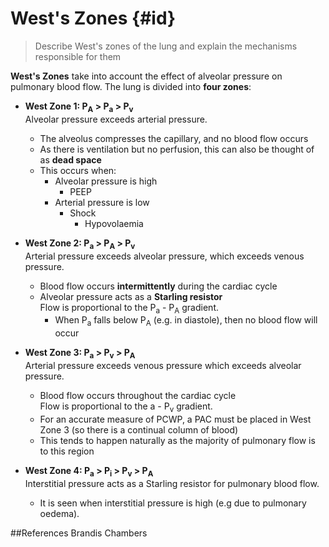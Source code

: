 # West's Zones {#id}
> Describe West's zones of the lung and explain the mechanisms responsible for them

**West's Zones** take into account the effect of alveolar pressure on pulmonary blood flow. The lung is divided into **four zones**:
* **West Zone 1: P<sub>A</sub> > P<sub>a</sub> > P<sub>v</sub>**  
Alveolar pressure exceeds arterial pressure.
  * The alveolus compresses the capillary, and no blood flow occurs
  * As there is ventilation but no perfusion, this can also be thought of as **dead space**
  * This occurs when:
    * Alveolar pressure is high
      * PEEP
    * Arterial pressure is low
      * Shock
        * Hypovolaemia


* **West Zone 2: P<sub>a</sub> > P<sub>A</sub> > P<sub>v</sub>**  
Arterial pressure exceeds alveolar pressure, which exceeds venous pressure.  
  * Blood flow occurs **intermittently** during the cardiac cycle
  * Alveolar pressure acts as a **Starling resistor**  
  Flow is proportional to the P<sub>a</sub> - P<sub>A</sub>  gradient.
    * When P<sub>a</sub> falls below P<sub>A</sub> (e.g. in diastole), then no blood flow will occur


* **West Zone 3: P<sub>a</sub> > P<sub>v</sub> > P<sub>A</sub>**  
Arterial pressure exceeds venous pressure which exceeds alveolar pressure.
  * Blood flow occurs throughout the cardiac cycle  
  Flow is proportional to the a</sub> - P<sub>v</sub>  gradient.
  * For an accurate measure of PCWP, a PAC must be placed in West Zone 3 (so there is a continual column of blood)
  * This tends to happen naturally as the majority of pulmonary flow is to this region


* **West Zone 4: P<sub>a</sub> > P<sub>i</sub> > P<sub>v</sub> > P<sub>A</sub>**  
Interstitial pressure acts as a Starling resistor for pulmonary blood flow.
  * It is seen when interstitial pressure is high (e.g due to pulmonary oedema).

##References
Brandis
Chambers

